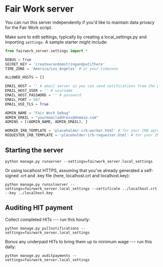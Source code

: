 # Fair Work server
You can run this server independently if you'd like to maintain data privacy for the Fair Work script.

Make sure to edit settings, typically by creating a local_settings.py and importing `settings`. A sample starter might include:
```python
from fairwork_server.settings import *

DEBUG = True
SECRET_KEY = 'createarandomstringandputithere'
TIME_ZONE = 'America/Los_Angeles' # or your timezone

ALLOWED_HOSTS = []

EMAIL_HOST = '' # email server so you can send notifications from the platform, e.g., SendGrid
EMAIL_HOST_USER = '' # username
EMAIL_HOST_PASSWORD = '' # password
EMAIL_PORT = 587
EMAIL_USE_TLS = True

ADMIN_NAME = "Fair Work Debug"
ADMIN_EMAIL = "youremailaddress@domain.com"
ADMINS = [(ADMIN_NAME, ADMIN_EMAIL), ]

WORKER_IRB_TEMPLATE = 'placeholder-irb-worker.html' # for your IRB agreement
REQUESTER_IRB_TEMPLATE = 'placeholder-irb-requester.html' # for your IRB agreement

```

## Starting the server
```shell
python manage.py runserver --settings=fairwork_server.local_settings
```

Or using localhost HTTPS, assuming that you've already generated a self-signed .crt and .key file (here, localhost.crt and localhost.key):
```shell
python manage.py runsslserver --settings=fairwork_server.local_settings --certificate ../localhost.crt --key ../localhost.key
```

## Auditing HIT payment
Collect completed HITs --- run this hourly:
```shell
python manage.py pullnotifications --settings=fairwork_server.local_settings
```

Bonus any underpaid HITs to bring them up to minimum wage --- run this daily:
```shell
python manage.py auditpayments --settings=fairwork_server.local_settings
```
